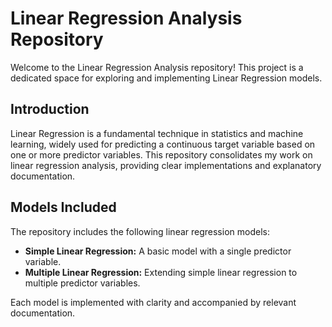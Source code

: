 # Linear Regression Analysis Repository

Welcome to the Linear Regression Analysis repository! This project is a dedicated space for exploring and implementing Linear Regression models. 

## Introduction

Linear Regression is a fundamental technique in statistics and machine learning, widely used for predicting a continuous target variable based on one or more predictor variables. This repository consolidates my work on linear regression analysis, providing clear implementations and explanatory documentation.

## Models Included

The repository includes the following linear regression models:

- **Simple Linear Regression:** A basic model with a single predictor variable.
- **Multiple Linear Regression:** Extending simple linear regression to multiple predictor variables.

Each model is implemented with clarity and accompanied by relevant documentation.


